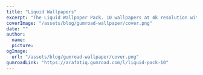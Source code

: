 ```yaml
---
title: "Liquid Wallpapers"
excerpt: "The Liquid Wallpaper Pack. 10 wallpapers at 4k resolution with various high quality colors. Perfect for desktops and mobiles."
coverImage: "/assets/blog/gumroad-wallpaper/cover.png"
date: ""
author:
  name:
  picture:
ogImage:
  url: "/assets/blog/gumroad-wallpaper/cover.png"
gumroadLink: "https://arafatiq.gumroad.com/l/liquid-pack-10"
---
```


